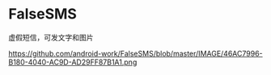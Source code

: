 # FalseSMS
虚假短信，可发文字和图片

https://github.com/android-work/FalseSMS/blob/master/IMAGE/46AC7996-B180-4040-AC9D-AD29FF87B1A1.png
